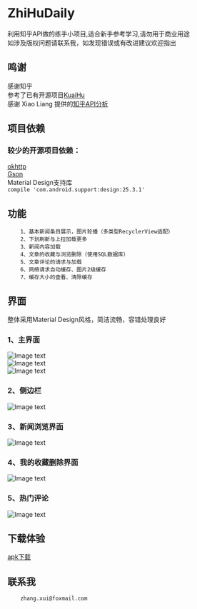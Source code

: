 # ZhiHuDaily
利用知乎API做的练手小项目,适合新手参考学习,请勿用于商业用途  
如涉及版权问题请联系我，如发现错误或有改进建议欢迎指出  
## 鸣谢  
  感谢知乎  
  参考了已有开源项目[KuaiHu](https://github.com/iKrelve/KuaiHu)  
  感谢 Xiao Liang 提供的[知乎API分析](https://github.com/izzyleung/ZhihuDailyPurify/wiki/%E7%9F%A5%E4%B9%8E%E6%97%A5%E6%8A%A5-API-%E5%88%86%E6%9E%90)<br />  
## 项目依赖
### 较少的开源项目依赖：  
  [okhttp](https://github.com/square/okhttp)  
  [Gson](https://github.com/google/gson)  
  Material Design支持库  
		`compile 'com.android.support:design:25.3.1'`

## 功能
        1、基本新闻条目展示，图片轮播（多类型RecyclerView适配）
        2、下划刷新与上拉加载更多
        3、新闻内容加载
        4、文章的收藏与浏览删除（使用SQL数据库）
        5、文章评论的请求与加载
        6、网络请求自动缓存、图片2级缓存
        7、缓存大小的查看、清除缓存
## 界面  
整体采用Material Design风格，简洁流畅，容错处理良好
### 1、主界面
![Image text](https://github.com/Zaxui/JiaZhiHu/blob/master/Screenshots/0.png)  
![Image text](https://github.com/Zaxui/JiaZhiHu/blob/master/Screenshots/1.png)  
![Image text](https://github.com/Zaxui/JiaZhiHu/blob/master/Screenshots/3.png)  
### 2、侧边栏  
![Image text](https://github.com/Zaxui/JiaZhiHu/blob/master/Screenshots/2.png)  
### 3、新闻浏览界面  
![Image text](https://github.com/Zaxui/JiaZhiHu/blob/master/Screenshots/4.png)  
### 4、我的收藏删除界面  
![Image text](https://github.com/Zaxui/JiaZhiHu/blob/master/Screenshots/5.png)  
### 5、热门评论  
![Image text](https://github.com/Zaxui/JiaZhiHu/blob/master/Screenshots/6.png)  
## 下载体验  
  [apk下载](https://github.com/Zaxui/ZhiHuDaily/blob/master/app/app-release.apk)
## 联系我
		zhang.xui@foxmail.com

